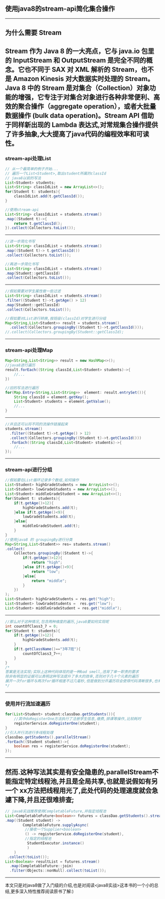 ## 使用java8的stream-api简化集合操作

---  
 ## 为什么需要 Stream

  Stream 作为 Java 8 的一大亮点，它与 java.io 包里的 InputStream 和 OutputStream 是完全不同的概念。它也不同于 SAX 对 XML 解析的 Stream，也不是 Amazon Kinesis 对大数据实时处理的 Stream。Java 8 中的 Stream 是对集合（Collection）对象功能的增强，它专注于对集合对象进行各种非常便利、高效的聚合操作（aggregate operation），或者大批量数据操作 (bulk data operation)。Stream API 借助于同样新出现的 Lambda 表达式,对常规集合操作提供了许多抽象,大大提高了java代码的编程效率和可读性。
---  
### stream-api处理List
```java
// 从一个最简单的例子开始...
// 遍历一个List<Student>,取出student所属的classId
// java8以前的写法
List<Student> students;
List<String> classIdList = new ArrayList<>();
for(Student t: students){
	classIdList.add(t.getClassId());
}
```
```java
//使用stream-api
List<String> classIdList = students.stream()
.map((Student t)->{
	return t.getClassId();
}).collect(Collectors.toList());
```
--- 
```java
//进一步简化书写
List<String> classIdList = students.stream()
.map((Student t)-> t.getClassId())
.collect(Collectors.toList());

//再进一步简化书写
List<String> classIdList = students.stream()
.map(Student::getClassId)
.collect(Collectors.toList());
```
--- 
```java
//假如需要对学生属性做一些过滤
List<String> classIdList = students.stream()
.filter((Student t)->t.getAge() > 12)
.map(Student::getClassId)
.collect(Collectors.toList());

//假如要对List进行转换,按班级(classId)对学生进行分组
Map<String,List<Student>> result = students.stream()
  .collect(Collectors.groupingBy((Student t)->t.getClassId()));
//.collect(Collectors.groupingBy(Student::getClassId);
```
--- 
### stream-api处理Map
```java
Map<String,List<String>> result = new HashMap<>();
//java8进行遍历
result.forEach((String classId,List<Student> students)->{
	//...
})

//旧的写法进行遍历
for(Map.Entry<String,List<String>>  element: result.entrySet()){
	String classId = element.getKey();
	List<Student> students = element.getValue();
	//...
}
```
---
```java
//并且还可以将不同的流操作链接起来
students.stream()
  .filter((Student t)->t.getAge() > 12)
  .collect(Collectors.groupingBy((Student t)->t.getClassId()))
  .forEach((String classId,List<Student> students)->{
	//...
});
```
---
### stream-api进行分组
```java
//假如要在List循环记录多个数组,如何操作
List<Student> highGradeStudents = new ArrayList<>();
List<Student> lowGradeStudents = new ArrayList<>();
List<Student> middleGradeStudent = new ArrayList<>();
for(Student t: students){
    if(t.getAge()>12){
		highGradeStudents.add(t);
    }else if(t.getAge()<9){
		lowGradeStudents.add(t);
    }else{
		middleGradeStudent.add(t);
    }
}
//使用java8 的 groupingBy进行分类
Map<String,List<Student>> res= students.stream()
.collect(
	Collectors.groupingBy((Student t)->{
		if(t.getAge()>12){
		    return "high";
		}else if(t.getAge()<9){
		    return "low";
		}else{
		    return "middle";
		}
	})
);
List<Student> highGradeStudents = res.get("high");
List<Student> lowGradeStudents =  res.get("low");
List<Student> middleGradeStudent = res.get("middle");
```
---
```java
//那么对于这种情况,包含两种维度的遍历,java8要如何实现呢
int countOfClass3_7 = 0;
for(Student t: students){
    if(t.getAge()>12){
		highGradeStudents.add(t);
    }
    if(t.getClassName()=="3年7班"){
		countOfClass3_7++;
    }
}
/*
答案是无法实现;实际上这种代码体现的是一种bad smell,违背了单一职责的要求
除非有明显的证据可以表明这种写法提升了多大的效率,否则对于几十个元素的遍历
展开一次for循环与两次for循环相差不过几毫秒,但是做到分开遍历将会使得代码清晰很多,也有利于维护;
*/
```
---
### 使用并行流加速遍历

```java
for(List<Student> student:classDao.getStudents()){
    //其中doRegisterOne方法执行了注册学生信息,缴费,排课等操作,比较耗时
    registerService.doRegisterOne(student);
}
//引入并行流进行多线程处理
classDao.getStudents().parallelStream()
.forEach((Student student)->{
	boolean res = registerService.doRegisterOne(student);
});
```
---
然而.这种写法其实是有安全隐患的,parallelStream不能指定特定线程池,并且是全局共享,也就是说假如有另一个
xx方法把线程用光了,此处代码的处理速度就会急遽下降,并且还很难排查;
---
```java
// java8实战推荐使用CompletableFuture,并指定线程池
List<CompletableFuture<boolean>> futures = classDao.getStudents().stream()
.map((Student student) ->  
        CompletableFuture.supplyAsync(  
		 //接收一个Supplier<boolean>
		 () -> registerService.doRegisterOne(student),  
		 //指定的线程池
		  StudentExecutor.instance()
		  )
	) 
 .collect(toList());
List<Boolean> resultList = futures.stream()  
  .map(CompletableFuture::join)  
  .filter(Objects::nonNull).collect(toList());
```
---

本文只是对java8做了入门级的介绍,也是对阅读<java8实战>这本书的一个小的总结,更多深入特性推荐阅读原书了解:)


